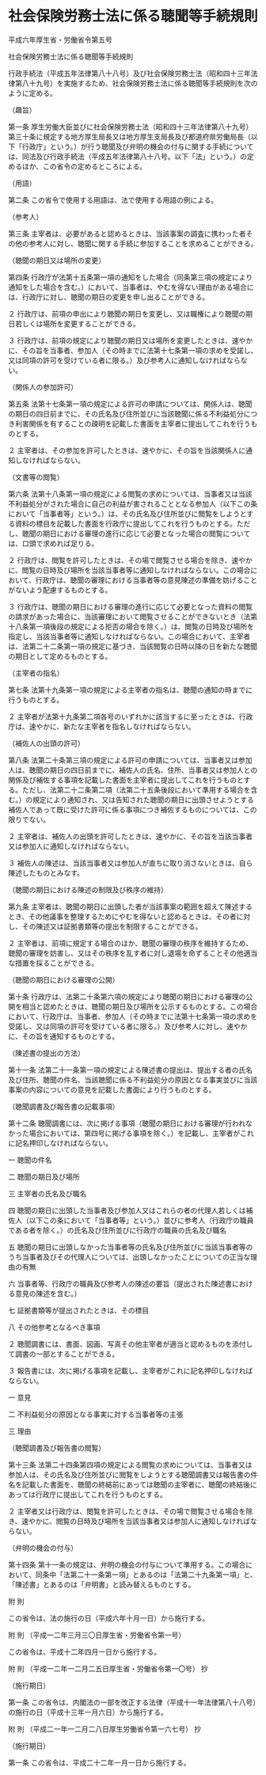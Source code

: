 # 社会保険労務士法に係る聴聞等手続規則

平成六年厚生省・労働省令第五号

社会保険労務士法に係る聴聞等手続規則

行政手続法（平成五年法律第八十八号）及び社会保険労務士法（昭和四十三年法律第八十九号）を実施するため、社会保険労務士法に係る聴聞等手続規則を次のように定める。

（趣旨）

第一条 厚生労働大臣並びに社会保険労務士法（昭和四十三年法律第八十九号）第三十条に規定する地方厚生局長又は地方厚生支局長及び都道府県労働局長（以下「行政庁」という。）が行う聴聞及び弁明の機会の付与に関する手続については、同法及び行政手続法（平成五年法律第八十八号。以下「法」という。）の定めるほか、この省令の定めるところによる。

（用語）

第二条 この省令で使用する用語は、法で使用する用語の例による。

（参考人）

第三条 主宰者は、必要があると認めるときは、当該事案の調査に携わった者その他の参考人に対し、聴聞に関する手続に参加することを求めることができる。

（聴聞の期日又は場所の変更）

第四条 行政庁が法第十五条第一項の通知をした場合（同条第三項の規定により通知をした場合を含む。）において、当事者は、やむを得ない理由がある場合には、行政庁に対し、聴聞の期日の変更を申し出ることができる。

２ 行政庁は、前項の申出により聴聞の期日を変更し、又は職権により聴聞の期日若しくは場所を変更することができる。

３ 行政庁は、前項の規定により聴聞の期日又は場所を変更したときは、速やかに、その旨を当事者、参加人（その時までに法第十七条第一項の求めを受諾し、又は同項の許可を受けている者に限る。）及び参考人に通知しなければならない。

（関係人の参加許可）

第五条 法第十七条第一項の規定による許可の申請については、関係人は、聴聞の期日の四日前までに、その氏名及び住所並びに当該聴聞に係る不利益処分につき利害関係を有することの疎明を記載した書面を主宰者に提出してこれを行うものとする。

２ 主宰者は、その参加を許可したときは、速やかに、その旨を当該関係人に通知しなければならない。

（文書等の閲覧）

第六条 法第十八条第一項の規定による閲覧の求めについては、当事者又は当該不利益処分がされた場合に自己の利益が害されることとなる参加人（以下この条において「当事者等」という。）は、その氏名及び住所並びに閲覧をしようとする資料の標目を記載した書面を行政庁に提出してこれを行うものとする。ただし、聴聞の期日における審理の進行に応じて必要となった場合の閲覧については、口頭で求めれば足りる。

２ 行政庁は、閲覧を許可したときは、その場で閲覧させる場合を除き、速やかに、閲覧の日時及び場所を当該当事者等に通知しなければならない。この場合において、行政庁は、聴聞の審理における当事者等の意見陳述の準備を妨げることがないよう配慮するものとする。

３ 行政庁は、聴聞の期日における審理の進行に応じて必要となった資料の閲覧の請求があった場合に、当該審理において閲覧させることができないとき（法第十八条第一項後段の規定による拒否の場合を除く。）は、閲覧の日時及び場所を指定し、当該当事者等に通知しなければならない。この場合において、主宰者は、法第二十二条第一項の規定に基づき、当該閲覧の日時以降の日を新たな聴聞の期日として定めるものとする。

（主宰者の指名）

第七条 法第十九条第一項の規定による主宰者の指名は、聴聞の通知の時までに行うものとする。

２ 主宰者が法第十九条第二項各号のいずれかに該当するに至ったときは、行政庁は、速やかに、新たな主宰者を指名しなければならない。

（補佐人の出頭の許可）

第八条 法第二十条第三項の規定による許可の申請については、当事者又は参加人は、聴聞の期日の四日前までに、補佐人の氏名、住所、当事者又は参加人との関係及び補佐する事項を記載した書面を主宰者に提出してこれを行うものとする。ただし、法第二十二条第二項（法第二十五条後段において準用する場合を含む。）の規定により通知され、又は告知された聴聞の期日に出頭させようとする補佐人であって既に受けた許可に係る事項につき補佐するものについては、この限りでない。

２ 主宰者は、補佐人の出頭を許可したときは、速やかに、その旨を当該当事者又は参加人に通知しなければならない。

３ 補佐人の陳述は、当該当事者又は参加人が直ちに取り消さないときは、自ら陳述したものとみなす。

（聴聞の期日における陳述の制限及び秩序の維持）

第九条 主宰者は、聴聞の期日に出頭した者が当該事案の範囲を超えて陳述するとき、その他議事を整理するためにやむを得ないと認めるときは、その者に対し、その陳述又は証拠書類等の提出を制限することができる。

２ 主宰者は、前項に規定する場合のほか、聴聞の審理の秩序を維持するため、聴聞の審理を妨害し、又はその秩序を乱す者に対し退場を命ずることその他適当な措置を採ることができる。

（聴聞の期日における審理の公開）

第十条 行政庁は、法第二十条第六項の規定により聴聞の期日における審理の公開を相当と認めたときは、聴聞の期日及び場所を公示するものとする。この場合において、行政庁は、当事者、参加人（その時までに法第十七条第一項の求めを受諾し、又は同項の許可を受けている者に限る。）及び参考人に対し、速やかに、その旨を通知するものとする。

（陳述書の提出の方法）

第十一条 法第二十一条第一項の規定による陳述書の提出は、提出する者の氏名及び住所、聴聞の件名、当該聴聞に係る不利益処分の原因となる事実並びに当該事案の内容についての意見を記載した書面により行うものとする。

（聴聞調書及び報告書の記載事項）

第十二条 聴聞調書には、次に掲げる事項（聴聞の期日における審理が行われなかった場合においては、第四号に掲げる事項を除く。）を記載し、主宰者がこれに記名押印しなければならない。

一 聴聞の件名

二 聴聞の期日及び場所

三 主宰者の氏名及び職名

四 聴聞の期日に出頭した当事者及び参加人又はこれらの者の代理人若しくは補佐人（以下この条において「当事者等」という。）並びに参考人（行政庁の職員である者を除く。）の氏名及び住所並びに行政庁の職員の氏名及び職名

五 聴聞の期日に出頭しなかった当事者等の氏名及び住所並びに当該当事者等のうち当事者及びその代理人については、出頭しなかったことについての正当な理由の有無

六 当事者等、行政庁の職員及び参考人の陳述の要旨（提出された陳述書における意見の陳述を含む。）

七 証拠書類等が提出されたときは、その標目

八 その他参考となるべき事項

２ 聴聞調書には、書面、図画、写真その他主宰者が適当と認めるものを添付して調書の一部とすることができる。

３ 報告書には、次に掲げる事項を記載し、主宰者がこれに記名押印しなければならない。

一 意見

二 不利益処分の原因となる事実に対する当事者等の主張

三 理由

（聴聞調書及び報告書の閲覧）

第十三条 法第二十四条第四項の規定による閲覧の求めについては、当事者又は参加人は、その氏名及び住所並びに閲覧をしようとする聴聞調書又は報告書の件名を記載した書面を、聴聞の終結前にあっては聴聞の主宰者に、聴聞の終結後にあっては行政庁に提出してこれを行うものとする。

２ 主宰者又は行政庁は、閲覧を許可したときは、その場で閲覧させる場合を除き、速やかに、閲覧の日時及び場所を当該当事者又は参加人に通知しなければならない。

（弁明の機会の付与）

第十四条 第十一条の規定は、弁明の機会の付与について準用する。この場合において、同条中「法第二十一条第一項」とあるのは「法第二十九条第一項」と、「陳述書」とあるのは「弁明書」と読み替えるものとする。

附 則

この省令は、法の施行の日（平成六年十月一日）から施行する。

附 則 （平成一二年三月三〇日厚生省・労働省令第一号）

この省令は、平成十二年四月一日から施行する。

附 則 （平成一二年一二月二五日厚生省・労働省令第一〇号） 抄

（施行期日）

第一条 この省令は、内閣法の一部を改正する法律（平成十一年法律第八十八号）の施行の日（平成十三年一月六日）から施行する。

附 則 （平成二一年一二月二八日厚生労働省令第一六七号） 抄

（施行期日）

第一条 この省令は、平成二十二年一月一日から施行する。
